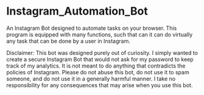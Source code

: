 # Instagram_Automation_Bot

An Instagram Bot designed to automate tasks on your browser. This program is equipped with many functions, such that can it can do virtually any task that can be done by a user in Instagram. 

Disclaimer: This bot was designed purely out of curiosity. I simply wanted to create a secure Instagram Bot that would not ask for my password to keep track of my analytics.
It is not meant to do anything that contradicts the policies of Instagram. Please do not abuse this bot, do not use it to spam someone, and do not use it in a generally harmful manner.
I take no responsibility for any consequences that may arise when you use this bot. 
